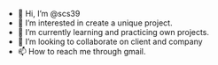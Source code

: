 - 👋 Hi, I’m @scs39
- 👀 I’m interested in create a unique project.
- 🌱 I’m currently learning and practicing own projects.
- 💞️ I’m looking to collaborate on client and company
- 📫 How to reach me through gmail.

<!---
scs39/scs39 is a ✨ special ✨ repository because its `README.md` (this file) appears on your GitHub profile.
You can click the Preview link to take a look at your changes.
--->
